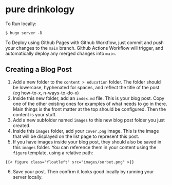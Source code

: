# pure drinkology


To Run locally:

```
$ hugo server -D
```

To Deploy using Github Pages with Github Workflow, just commit and push your changes to the `main` branch.  Github Actions Workflow will trigger, and automatically deploy any merged changes into `main`.



## Creating a Blog Post

1.  Add a new folder to the `content > education` folder.  The folder should be lowercase, hyphenated for spaces, and reflect the title of the post (eg how-to-x, n-ways-to-do-x)
2.  Inside this new folder, add an `index.md` file. This is your blog post.  Copy one of the other existing ones for examples of what needs to go in there.  Main things is the front matter at the top should be configured.  Then the content is your stuff.
3.  Add a new subfolder named `images` to this new blog post folder you just created.  
4.  Inside this `images` folder, add your `cover.png` image.  This is the image that will be displayed on the list page to represent this post.
5.  If you have images inside your blog post, they should also be saved in this `images` folder.  You can reference them in your content using the `figure` template, using a relative path:

```
{{< figure class="floatleft" src="images/sorbet.png" >}}
```

6.  Save your post.  Then confirm it looks good locally by running your server locally.
